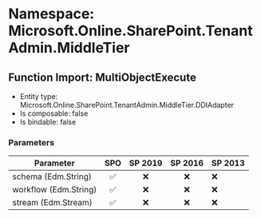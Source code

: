 # Namespace: Microsoft.Online.SharePoint.TenantAdmin.MiddleTier

## Function Import: MultiObjectExecute

- Entity type: Microsoft.Online.SharePoint.TenantAdmin.MiddleTier.DDIAdapter
- Is composable: false
- Is bindable: false

### Parameters

Parameter | SPO | SP 2019 | SP 2016 | SP 2013
----------|:---:|:-------:|:-------:|:-------
schema (Edm.String) | ✅ | ❌ | ❌ | ❌
workflow (Edm.String) | ✅ | ❌ | ❌ | ❌
stream (Edm.Stream) | ✅ | ❌ | ❌ | ❌
